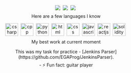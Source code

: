 <html>
  <head>
    <style>
     div{
      margin-bottom: -7px; /* Отступ снизу */
     }
    </style>
  </head>
  <body>
    <div id="stats" align="center" margin-bottom="10px">
       <img src="https://github-profile-summary-cards.vercel.app/api/cards/stats?username=EGAProg&theme=moonlight" />&nbsp;
       <img src="http://github-profile-summary-cards.vercel.app/api/cards/repos-per-language?username=EGAProg&theme=moonlight" />&nbsp;
       <img src="http://github-profile-summary-cards.vercel.app/api/cards/profile-details?username=EGAProg&theme=moonlight" />&nbsp;
    </div>
    <div id="langs" align="center" margin-bottom="10px">
      <p>Here are a few languages I know</p>
      <img src="https://cdn.jsdelivr.net/gh/devicons/devicon@latest/icons/csharp/csharp-original.svg" title="csharp" width="40" height="40" />&nbsp;
      <img src="https://cdn.jsdelivr.net/gh/devicons/devicon@latest/icons/cplusplus/cplusplus-plain.svg" title="cpp" width="40" height="40" />&nbsp;
      <img src="https://cdn.jsdelivr.net/gh/devicons/devicon@latest/icons/python/python-original.svg" title="python" width="40" height="40" />&nbsp;
      <img src="https://cdn.jsdelivr.net/gh/devicons/devicon@latest/icons/html5/html5-plain.svg" title="html" width="40" height="40" />&nbsp;
      <img src="https://cdn.jsdelivr.net/gh/devicons/devicon@latest/icons/css3/css3-plain-wordmark.svg" title="css" width="40" height="40" />&nbsp;
      <img src="https://cdn.jsdelivr.net/gh/devicons/devicon@latest/icons/javascript/javascript-plain.svg" title="javascript" width="40" height="40" />&nbsp;
      <img src="https://cdn.jsdelivr.net/gh/devicons/devicon@latest/icons/react/react-original.svg" title="reactjs" width="40" height="40" />&nbsp;
      <img src="https://cdn.jsdelivr.net/gh/devicons/devicon@latest/icons/solidity/solidity-plain.svg" title="solidity" width="40" height="40" />&nbsp;
    </div>
    <div id="bestrepo" align="center" margin-bottom="10px">
      <p>My best work at current moment</p>
      This was my task for practice - [Jenkins Parser](https://github.com/EGAProg/JenkinsParser).
    </div>
    <div id="other" align="center">
      <p>- ⚡ Fun fact: guitar player</p>
    </div>
  </body>
</html>
